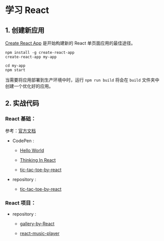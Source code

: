 # 学习 React

## 1. 创建新应用
[Create React App](https://github.com/facebookincubator/create-react-app) 是开始构建新的 React 单页面应用的最佳途径。

```
npm install -g create-react-app
create-react-app my-app

cd my-app
npm start
```
当需要将应用部署到生产环境中时，运行 `npm run build` 将会在 `build` 文件夹中创建一个优化好的应用。

## 2. 实战代码

### React 基础：

参考：[官方文档](https://discountry.github.io/react/docs/hello-world.html)

- CodePen :

  - [Hello World](https://codepen.io/magicmai/pen/gWZrMM)

  - [Thinking In React](https://codepen.io/magicmai/pen/LLeGRP?editors=0010)

  - [tic-tac-toe-by-react](https://codepen.io/magicmai/pen/YQxzrq?editors=0010)

- repository :

  - [tic-tac-toe-by-react](https://github.com/magicmai/tic-tac-toe-by-react)

### React 项目：

- repository :

  - [gallery-by-React](https://github.com/magicmai/gallery-by-React)

  - [react-music-player](https://github.com/magicmai/react-music-player)
